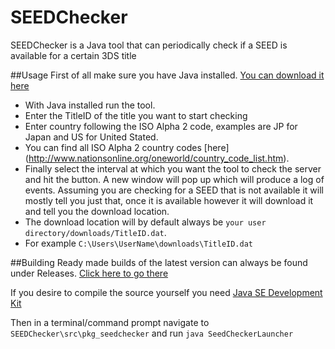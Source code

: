 # SEEDChecker
SEEDChecker is a Java tool that can periodically check if a SEED is available for a certain 3DS title

##Usage
First of all make sure you have Java installed. [You can download it here](https://www.java.com/en/download/)

- With Java installed run the tool.
- Enter the TitleID of the title you want to start checking 
- Enter country following the ISO Alpha 2 code, examples are JP for Japan and US for United Stated. 
 - You can find all ISO Alpha 2 country codes [here] (http://www.nationsonline.org/oneworld/country_code_list.htm).
- Finally select the interval at which you want the tool to check the server and hit the button. A new window will pop up which will produce a log of events. Assuming you are checking for a SEED that is not available it will mostly tell you just that, once it is available however it will download it and tell you the download location.
- The download location will by default always be `your user directory/downloads/TitleID.dat`.
 - For example `C:\Users\UserName\downloads\TitleID.dat`

##Building
Ready made builds of the latest version can always be found under Releases. [Click here to go there](https://github.com/Favna/SEEDChecker/releases/latest)

If you desire to compile the source yourself you need [Java SE Development Kit](http://www.oracle.com/technetwork/java/javase/downloads/jdk8-downloads-2133151.html)

Then in a terminal/command prompt navigate to `SEEDChecker\src\pkg_seedchecker` and run `java SeedCheckerLauncher`
